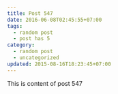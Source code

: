 ```yaml
---
title: Post 547
date: 2016-06-08T02:45:55+07:00
tags:
  - random post
  - post has 5
category:
  - random post
  - uncategorized
updated: 2015-08-16T18:23:45+07:00
---
```

This is content of post 547
